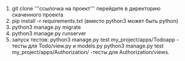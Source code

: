1. git clone '''ссылочка на проект'''
перейдите в директорию скаченного проекта
2. pip install -r requirements.txt
(вместо python3 может быть python)
3. python3 manage.py migrate
4. python3 manage.py runserver
5. запуск тестов:
  python3 manage.py test my_project/apps/Todoapp - тесты для Todo/view.py и models.py
  python3 manage.py test my_project/apps/Authorization/ -тесты для Authorization/views.


